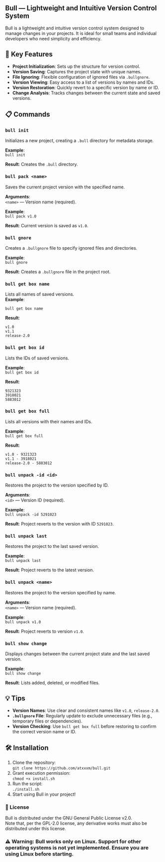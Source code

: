 ## Bull — Lightweight and Intuitive Version Control System

Bull is a lightweight and intuitive version control system designed to manage changes in your projects. It is ideal for small teams and individual developers who need simplicity and efficiency.

## 🚀 Key Features

- **Project Initialization**: Sets up the structure for version control.
- **Version Saving**: Captures the project state with unique names.
- **File Ignoring**: Flexible configuration of ignored files via `.bullgnore`.
- **Version Viewing**: Easy access to a list of versions by names and IDs.
- **Version Restoration**: Quickly revert to a specific version by name or ID.
- **Change Analysis**: Tracks changes between the current state and saved versions.

## 📋 Commands

### `bull init`
Initializes a new project, creating a `.bull` directory for metadata storage.  

**Example**:  
`bull init`  

**Result**: Creates the `.bull` directory.

### `bull pack <name>`
Saves the current project version with the specified name.  

**Arguments**:  
`<name>` — Version name (required).  

**Example**:  
`bull pack v1.0`  

**Result**: Current version is saved as `v1.0`.

### `bull gnore`
Creates a `.bullgnore` file to specify ignored files and directories.  

**Example**:  
`bull gnore`  

**Result**: Creates a `.bullgnore` file in the project root.

### `bull get box name`
Lists all names of saved versions.  
**Example**:  

`bull get box name`  

**Result**:  
```
v1.0
v1.1
release-2.0
```

### `bull get box id`
Lists the IDs of saved versions.  

**Example**:  
`bull get box id`  

**Result**:  
```
9321323
3918021
5883012
```

### `bull get box full`
Lists all versions with their names and IDs. 

**Example**:  
`bull get box full`  

**Result**:  
```
v1.0 - 9321323
v1.1 - 3918021
release-2.0 - 5883012
```

### `bull unpack -id <id>`
Restores the project to the version specified by ID.  

**Arguments**:  
`<id>` — Version ID (required).  

**Example**:  
`bull unpack -id 5291023`  

**Result**: Project reverts to the version with ID `5291023`.

### `bull unpack last`
Restores the project to the last saved version.  

**Example**:  
`bull unpack last`  

**Result**: Project reverts to the latest version.

### `bull unpack <name>`
Restores the project to the version specified by name.  

**Arguments**:  
`<name>` — Version name (required).  

**Example**:  
`bull unpack v1.0`  

**Result**: Project reverts to version `v1.0`.

### `bull show change`
Displays changes between the current project state and the last saved version.  

**Example**:  
`bull show change`  

**Result**: Lists added, deleted, or modified files.

## 💡 Tips

- **Version Names**: Use clear and consistent names like `v1.0`, `release-2.0`.  
- **`.bullgnore` File**: Regularly update to exclude unnecessary files (e.g., temporary files or dependencies).  
- **Version Checking**: Use `bull get box full` before restoring to confirm the correct version name or ID.

## 🛠 Installation

1. Clone the repository:  
   `git clone https://github.com/atxxxm/bull.git`  
2. Grant execution permission:  
   `chmod +x install.sh`  
3. Run the script:  
   `./install.sh`  
4. Start using Bull in your project!

### 📄 License
Bull is distributed under the GNU General Public License v2.0.  
Note that, per the GPL-2.0 license, any derivative works must also be distributed under this license.


### ⚠️ **Warning**: Bull works **only on Linux**. Support for other operating systems is not yet implemented. Ensure you are using Linux before starting.
